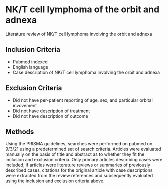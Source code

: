 # NK/T cell lymphoma of the orbit and adnexa
Literature review of NK/T cell lymphoma involving the orbit and adnexa

## Inclusion Criteria

- Pubmed indexed
- English language
- Case description of NK/T cell lymphoma involving the orbit and adnexa

## Exclusion Criteria

- Did not have per-patient reporting of age, sex, and particular orbital invovement
- Did not have description of treatment
- Did not have description of outcome

## Methods

Using the PRISMA guidelines, searches were performed on pubmed on 9/3/21 using a predetermined
set of search criteria. Articles were evaluated manually on the basis of title and abstract as to
whether they fit the inclusion and exclusion criteria. Only primary articles describing cases were
included, if articles were literature reviews or summaries of previously described cases, citations
for the original article with case descriptions were extracted from the review references and
subsequently evaluated using the inclusion and exclusion criteria above.

